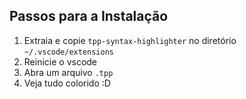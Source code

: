 ## Passos para a Instalação

1. Extraia e copie `tpp-syntax-highlighter` no diretório `~/.vscode/extensions`
2. Reinicie o vscode
3. Abra um arquivo `.tpp`
4. Veja tudo colorido :D
